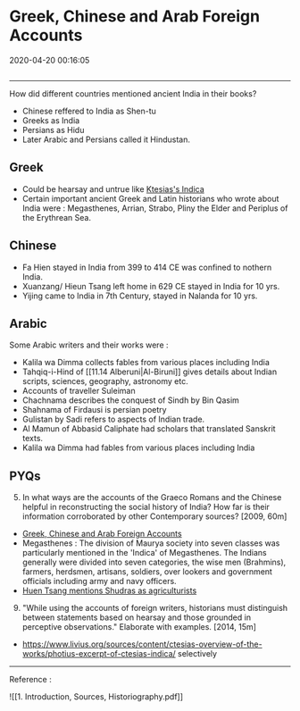 # Greek, Chinese and Arab Foreign Accounts
2020-04-20 00:16:05
```toc
```
---

How did different countries mentioned ancient India in their books?
- Chinese reffered to India as Shen-tu
-  Greeks as India
-  Persians as Hidu
-  Later Arabic and Persians called it Hindustan.

## Greek

- Could be hearsay and untrue like [Ktesias's Indica](https://www.livius.org/sources/content/ctesias-overview-of-the-works/photius-excerpt-of-ctesias-indica/)
- Certain important ancient Greek and Latin historians who wrote about India were : Megasthenes, Arrian, Strabo, Pliny the Elder and Periplus of the Erythrean Sea.

## Chinese
- Fa Hien stayed in India from 399 to 414 CE was confined to nothern India.
- Xuanzang/ Hieun Tsang left home in 629 CE stayed in India for 10 yrs.
- Yijing came to India in 7th Century, stayed in Nalanda for 10 yrs.

## Arabic

Some Arabic writers and their works were :
-   Kalila wa Dimma collects fables from various places including India
-   Tahqiq-i-Hind of [[11.14 Alberuni|Al-Biruni]] gives details about Indian scripts, sciences, geography, astronomy etc.
-   Accounts of traveller Suleiman
-   Chachnama describes the conquest of Sindh by Bin Qasim
-   Shahnama of Firdausi is persian poetry
-   Gulistan by Sadi refers to aspects of Indian trade.
-   Al Mamun of Abbasid Caliphate had scholars that translated Sanskrit texts.
-   Kalila wa Dimma had fables from various places including India


## PYQs

5. In what ways are the accounts of the Graeco Romans and the Chinese helpful in reconstructing the social history of India? How far is their information corroborated by other Contemporary sources? [2009, 60m]
-   [Greek, Chinese and Arab Foreign Accounts](onenote:[[Greek]],%20Chinese%20and%20Arab%20Foreign%20Accounts&section-id={CC847531-CFF3-446A-9D8A-1840987282A0}&page-id={61F1B213-2895-4E53-AA76-9C4C3C1225C1}&end&base-path=https://d.docs.live.net/bbc8be5bd337910c/Documents/History%20Optional/Ancient%20History/Part%20I/Sources.one)
-   Megasthenes : The division of Maurya society into seven classes was particularly mentioned in the 'Indica' of Megasthenes. The Indians generally were divided into seven categories, the wise men (Brahmins), farmers, herdsmen, artisans, soldiers, over lookers and government officials including army and navy officers.
-   [Huen Tsang mentions Shudras as agriculturists](onenote:....Medieval%20IndiaPart%20IEarly%20750-1200%20AD.one#Society%20%20The%20status%20of%20the%20Brahman%20and%20new%20Social%20Order&section-id={BB0A07AE-1800-4625-807B-7B5D32FCAC8D}&page-id={0BF7932C-8A76-4CBA-8153-FDD905A273D1}&object-id={73900411-DD71-4061-B1F9-78C1FB941C3B}&AF&base-path=https://d.docs.live.net/bbc8be5bd337910c/Documents/History%20Optional)



9. "While using the accounts of foreign writers, historians must distinguish between statements based on hearsay and those grounded in perceptive observations." Elaborate with examples. [2014, 15m]
-   https://www.livius.org/sources/content/ctesias-overview-of-the-works/photius-excerpt-of-ctesias-indica/ selectively


---
Reference : 

![[1. Introduction, Sources, Historiography.pdf]]